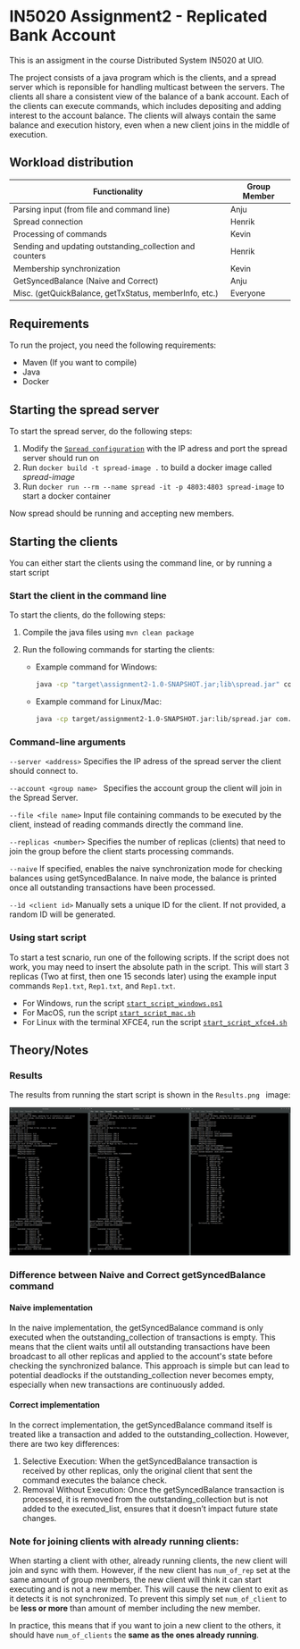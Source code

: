 # IN5020 Assignment2 - Replicated Bank Account
This is an assigment in the course Distributed System IN5020 at UIO. 

The project consists of a java program which is the clients, and a spread server which is reponsible for handling multicast between the servers.
The clients all share a consistent view of the balance of a bank account. Each of the clients can execute commands, which includes depositing and adding interest to the account balance. 
The clients will always contain the same balance and execution history, even when a new client joins in the middle of execution.

## Workload distribution

| **Functionality** | **Group Member** |
| ----- | ----- |
|Parsing input (from file and command line) | Anju |
|Spread connection | Henrik |
|Processing of commands | Kevin |
|Sending and updating outstanding_collection and counters | Henrik |
|Membership synchronization | Kevin |
|GetSyncedBalance (Naive and Correct) | Anju |
|Misc. (getQuickBalance, getTxStatus, memberInfo, etc.) | Everyone |

## Requirements
To run the project, you need the following requirements:
- Maven (If you want to compile)
- Java
- Docker

## Starting the spread server

To start the spread server, do the following steps:

1. Modify the [`Spread configuration`](./spread.conf) with the IP adress and port the spread server should run on
2. Run `docker build -t spread-image .` to build a docker image called _spread-image_
3. Run `docker run --rm --name spread -it -p 4803:4803 spread-image` to start a docker container

Now spread should be running and accepting new members.

## Starting the clients
You can either start the clients using the command line, or by running a start script

### Start the client in the command line

To start the clients, do the following steps:

1. Compile the java files using `mvn clean package`
2. Run the following commands for starting the clients:

   - Example command for Windows:
     ```sh
     java -cp "target\assignment2-1.0-SNAPSHOT.jar;lib\spread.jar" com.example.Client --server 127.0.0.1 --account Group10 --file exampleinputfile.txt --replicas 2 --id 1
     ```
   - Example command for Linux/Mac:

     ```sh
     java -cp target/assignment2-1.0-SNAPSHOT.jar:lib/spread.jar com.example.Client --server 127.0.0.1 --account Group10 --file exampleinputfile.txt --replicas 2 --id 1
     ```

### Command-line arguments

`--server <address>`
Specifies the IP adress of the spread server the client should connect to.

`--account <group name> `
Specifies the account group the client will join in the Spread Server.

`--file <file name>`
Input file containing commands to be executed by the client, instead of reading commands directly the command line.

`--replicas <number>`
Specifies the number of replicas (clients) that need to join the group before the client starts processing commands.

`--naive`
If specified, enables the naive synchronization mode for checking balances using getSyncedBalance. In naive mode, the balance is printed once all outstanding transactions have been processed.

`--ìd <client id>`
Manually sets a unique ID for the client. If not provided, a random ID will be generated.

### Using start script
To start a test scnario, run one of the following scripts. If the script does not work, you may need to insert the absolute path in the script.
This will start 3 replicas (Two at first, then one 15 seconds later) using the example input commands `Rep1.txt`, `Rep1.txt`, and `Rep1.txt`.

- For Windows, run the script [`start_script_windows.ps1`](./start_script_windows.ps1)
- For MacOS, run the script [`start_script_mac.sh`](./start_script_mac.sh)
- For Linux with the terminal XFCE4, run the script [`start_script_xfce4.sh`](./start_script_xfce4.sh)

## Theory/Notes

### Results
The results from running the start script is shown in the `Results.png ` image:

![Results from start script](./Results.png)

### Difference between Naive and Correct getSyncedBalance command

#### Naive implementation

In the naive implementation, the getSyncedBalance command is only executed when the outstanding_collection of transactions is empty. This means that the client waits until all outstanding transactions have been broadcast to all other replicas and applied to the account's state before checking the synchronized balance. This approach is simple but can lead to potential deadlocks if the outstanding_collection never becomes empty, especially when new transactions are continuously added.

#### Correct implementation

In the correct implementation, the getSyncedBalance command itself is treated like a transaction and added to the outstanding_collection. However, there are two key differences:

1. Selective Execution: When the getSyncedBalance transaction is received by other replicas, only the original client that sent the command executes the balance check.
2. Removal Without Execution: Once the getSyncedBalance transaction is processed, it is removed from the outstanding_collection but is not added to the executed_list, ensures that it doesn’t impact future state changes.

### Note for joining clients with already running clients:

When starting a client with other, already running clients, the new client will join and sync with them.
However, if the new client has `num_of_rep` set at the same amount of group members, the new client will think it can start executing and is not a new member.
This will cause the new client to exit as it detects it is not synchronized.
To prevent this simply set `num_of_client` to be **less or more** than amount of member including the new member.

In practice, this means that if you want to join a new client to the others, it should have `num_of_clients` the **same as the ones already running**.